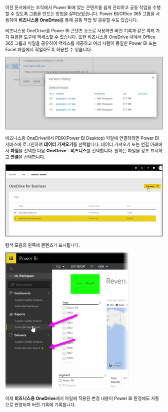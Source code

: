 이전 문서에서는 조직에서 Power BI에 있는 콘텐츠를 쉽게 관리하고 공동 작업을 수행할 수 있도록 그룹을 만드는 방법을 살펴보았습니다. Power BI/Office 365 그룹을 사용하여 **비즈니스용 OneDrive**를 통해 공동 작업 및 공유할 수도 있습니다.

비즈니스용 OneDrive를 Power BI 콘텐츠 소스로 사용하면 버전 기록과 같은 여러 가지 유용한 도구에 액세스할 수 있습니다. 또한 비즈니스용 OneDrive 내에서 Office 365 그룹과 파일을 공유하여 액세스를 제공하고 여러 사람이 동일한 Power BI 또는 Excel 파일에서 작업하도록 허용할 수 있습니다.

![](media/6-4a-integrate-onedrive-for-business/6-4a_1.png)

비즈니스용 OneDrive에서 PBIX(Power BI Desktop) 파일에 연결하려면 Power BI 서비스에 로그인하여 **데이터 가져오기**를 선택합니다. 데이터 가져오기 또는 연결 아래에서 **파일**을 선택한 다음 **OneDrive - 비즈니스**를 선택합니다. 원하는 파일을 강조 표시하고 **연결**을 선택합니다.

![](media/6-4a-integrate-onedrive-for-business/6-4a_2.png)

탐색 모음의 왼쪽에 콘텐츠가 표시됩니다.

![](media/6-4a-integrate-onedrive-for-business/6-4a_3.png)

이제 **비즈니스용 OneDrive**에서 파일에 적용된 변경 내용이 Power BI 환경에도 자동으로 반영되며 버전 기록에 기록됩니다.

